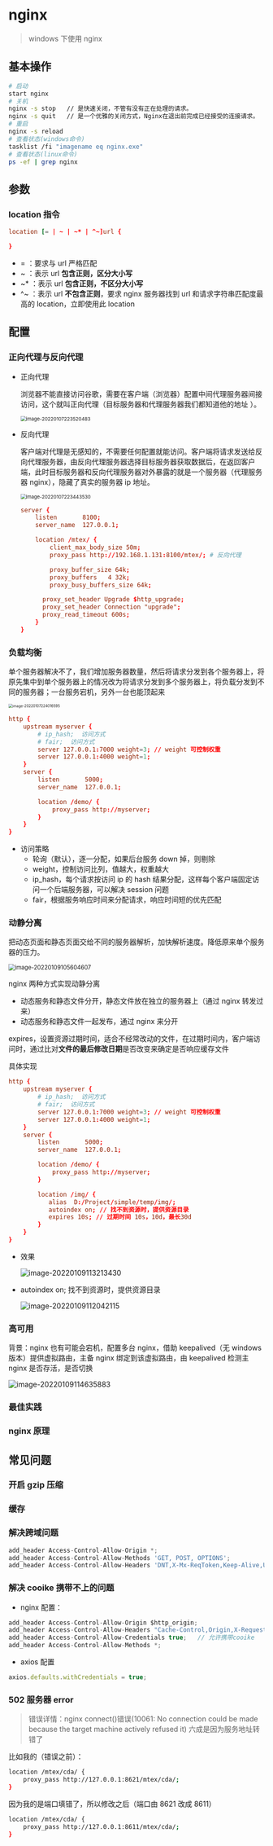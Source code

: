 # nginx

> windows 下使用 nginx

## 基本操作

```bash
# 启动
start nginx
# 关机
nginx -s stop   // 是快速关闭，不管有没有正在处理的请求。
nginx -s quit   // 是一个优雅的关闭方式，Nginx在退出前完成已经接受的连接请求。
# 重启
nginx -s reload
# 查看状态(windows命令)
tasklist /fi "imagename eq nginx.exe"
# 查看状态(linux命令)
ps -ef | grep nginx
```

## 参数

### location 指令

```conf
location [= | ~ | ~* | ^~]url {

}
```

- = ：要求与 url 严格匹配
- ~ ：表示 url **包含正则，区分大小写**
- ~\* ：表示 url **包含正则，不区分大小写**
- ^~ ：表示 url **不包含正则**，要求 nginx 服务器找到 url 和请求字符串匹配度最高的 location，立即使用此 location

## 配置

### 正向代理与反向代理

- 正向代理

  浏览器不能直接访问谷歌，需要在客户端（浏览器）配置中间代理服务器间接访问，这个就叫正向代理（目标服务器和代理服务器我们都知道他的地址 ）。

   <img src="https://gitee.com/sjy666666/image-host/raw/master/img/image-20220107223520483.png" alt="image-20220107223520483" style="zoom:67%;" />

* 反向代理

  客户端对代理是无感知的，不需要任何配置就能访问。客户端将请求发送给反向代理服务器，由反向代理服务器选择目标服务器获取数据后，在返回客户端，此时目标服务器和反向代理服务器对外暴露的就是一个服务器（代理服务器 nginx），隐藏了真实的服务器 ip 地址。

  <img src="https://gitee.com/sjy666666/image-host/raw/master/img/image-20220107223443530.png" alt="image-20220107223443530" style="zoom:67%;" />

  ```conf {3,2,7}
  server {
      listen       8100;
      server_name  127.0.0.1;

      location /mtex/ {
          client_max_body_size 50m;
          proxy_pass http://192.168.1.131:8100/mtex/; # 反向代理

          proxy_buffer_size 64k;
          proxy_buffers   4 32k;
          proxy_busy_buffers_size 64k;

  		proxy_set_header Upgrade $http_upgrade;
  		proxy_set_header Connection "upgrade";
  		proxy_read_timeout 600s;
      }
  }

  ```

### 负载均衡

单个服务器解决不了，我们增加服务器数量，然后将请求分发到各个服务器上，将原先集中到单个服务器上的情况改为将请求分发到多个服务器上，将负载分发到不同的服务器；一台服务宕机，另外一台也能顶起来

<img src="https://gitee.com/sjy666666/image-host/raw/master/img/image-20220107224016595.png" alt="image-20220107224016595" style="zoom: 50%;" />

```conf {2,3,4,5,6,7,12,13,14}
http {
	upstream myserver {
        # ip_hash;  访问方式
        # fair;  访问方式
        server 127.0.0.1:7000 weight=3; // weight 可控制权重
        server 127.0.0.1:4000 weight=1;
    }
    server {
        listen       5000;
        server_name  127.0.0.1;

        location /demo/ {
            proxy_pass http://myserver;
        }
    }
}
```

- 访问策略
  - 轮询（默认），逐一分配，如果后台服务 down 掉，则剔除
  - weight，控制访问比列，值越大，权重越大
  - ip_hash，每个请求按访问 ip 的 hash 结果分配，这样每个客户端固定访问一个后端服务器，可以解决 session 问题
  - fair，根据服务响应时间来分配请求，响应时间短的优先匹配

### 动静分离

把动态页面和静态页面交给不同的服务器解析，加快解析速度。降低原来单个服务器的压力。

<img src="https://gitee.com/sjy666666/image-host/raw/master/img/image-20220109105604607.png" alt="image-20220109105604607" style="zoom: 80%;" />

nginx 两种方式实现动静分离

- 动态服务和静态文件分开，静态文件放在独立的服务器上（通过 nginx 转发过来）
- 动态服务和静态文件一起发布，通过 nginx 来分开

expires，设置资源过期时间，适合不经常改动的文件，在过期时间内，客户端访问时，通过比对**文件的最后修改日期**是否改变来确定是否响应缓存文件

具体实现

```conf {2,3,4,5,6,7,12,13,14,16,17,18,19}
http {
	upstream myserver {
        # ip_hash;  访问方式
        # fair;  访问方式
        server 127.0.0.1:7000 weight=3; // weight 可控制权重
        server 127.0.0.1:4000 weight=1;
    }
    server {
        listen       5000;
        server_name  127.0.0.1;

        location /demo/ {
            proxy_pass http://myserver;
        }

        location /img/ {
           alias  D:/Project/simple/temp/img/;
           autoindex on; // 找不到资源时，提供资源目录
           expires 10s; // 过期时间 10s，10d，最长30d
        }
    }
}
```

- 效果

  ![image-20220109113213430](https://gitee.com/sjy666666/image-host/raw/master/img/image-20220109113213430.png)

* autoindex on; 找不到资源时，提供资源目录

  ![image-20220109112042115](https://gitee.com/sjy666666/image-host/raw/master/img/image-20220109112042115.png)

### 高可用

背景：nginx 也有可能会宕机，配置多台 nginx，借助 keepalived（无 windows 版本）提供虚拟路由，主备 nginx 绑定到该虚拟路由，由 keepalived 检测主 nginx 是否存活，是否切换

![image-20220109114635883](https://gitee.com/sjy666666/image-host/raw/master/img/image-20220109114635883.png)

### 最佳实践

### nginx 原理

## 常见问题

### 开启 gzip 压缩

### 缓存

### 解决跨域问题

```js
add_header Access-Control-Allow-Origin *;
add_header Access-Control-Allow-Methods 'GET, POST, OPTIONS';
add_header Access-Control-Allow-Headers 'DNT,X-Mx-ReqToken,Keep-Alive,User-Agent,X-Requested-With,If-Modified-Since,Cache-Control,Content-Type,Authorization';
```

### 解决 cooike 携带不上的问题

- nginx 配置：

```js {3}
add_header Access-Control-Allow-Origin $http_origin;
add_header Access-Control-Allow-Headers "Cache-Control,Origin,X-Requested-With,Content-Type,Accept,token,Access-Token,x-csrf-token,Authorization";
add_header Access-Control-Allow-Credentials true;	// 允许携带cooike
add_header Access-Control-Allow-Methods *;
```

- axios 配置

```js
axios.defaults.withCredentials = true;
```

### 502 服务器 error

> 错误详情：nginx connect()错误(10061: No connection could be made because the target machine actively refused it) 六成是因为服务地址转错了

比如我的（错误之前）：

```bash
location /mtex/cda/ {
    proxy_pass http://127.0.0.1:8621/mtex/cda/;
}
```

因为我的是端口填错了，所以修改之后（端口由 8621 改成 8611）

```bash
location /mtex/cda/ {
    proxy_pass http://127.0.0.1:8611/mtex/cda/;
}
```
